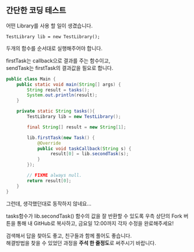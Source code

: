 ## 간단한 코딩 테스트

어떤 Library를 사용 할 일이 생겼습니다.  

```
TestLibrary lib = new TestLibrary();
```
두개의 함수를 순서대로 실행해주어야 합니다.

firstTask는 callback으로 결과를 주는 함수이고,  
sendTask는 firstTask의 결과값을 필요로 합니다.  

```java
public class Main {
	public static void main(String[] args) {
		String result = tasks();
		System.out.println(result);
	}

	private static String tasks(){
		TestLibrary lib = new TestLibrary();

		final String[] result = new String[1];

		lib.firstTask(new Task() {
			@Override
			public void taskCallback(String s) {
				 result[0] = lib.secondTask(s);
			}
		});

		// FIXME always null.
		return result[0];
	}
}
```
그런데, 생각했던대로 동작하지 않네요...

tasks함수가 lib.secondTask() 함수의 값을 잘 반환할 수 있도록
우측 상단의 Fork 버튼을 통해 내 GitHub로 복사하고, 금요일 12:00까지 각자 수정을 완료해주세요!

검색해서 답을 찾아도 좋고, 친구들과 함께 풀어도 좋습니다.  
해결방법을 찾을 수 있었던 과정을 **주석 한 줄정도**로 써주시기 바랍니다. 
